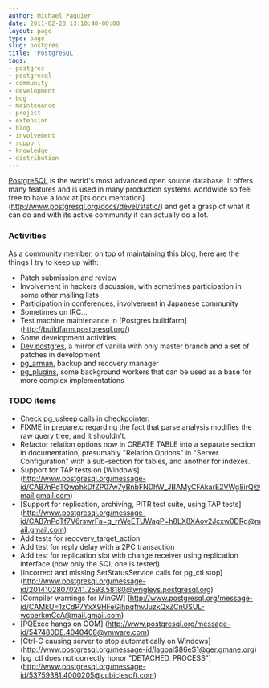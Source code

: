 ```yaml
---
author: Michael Paquier
date: 2011-02-28 13:10:48+00:00
layout: page
type: page
slug: postgres
title: 'PostgreSQL'
tags:
- postgres
- postgresql
- community
- development
- bug
- maintenance
- project
- extension
- blog
- involvement
- support
- knowledge
- distribution
---
```

[PostgreSQL](http://www.postgresql.org) is the world's most advanced open
source database. It offers many features and is used in many production
systems worldwide so feel free to have a look at [its documentation]
(http://www.postgresql.org/docs/devel/static/) and get a grasp of what it
can do and with its active community it can actually do a lot.

### Activities

As a community member, on top of maintaining this blog, here are the things
I try to keep up with:

  * Patch submission and review
  * Involvement in hackers discussion, with sometimes participation in
  some other mailing lists
  * Participation in conferences, involvement in Japanese community
  * Sometimes on IRC...
  * Test machine maintenance in [Postgres buildfarm]
  (http://buildfarm.postgresql.org/)
  * Some development activities
   * [Dev postgres](https://github.com/michaelpq/postgres), a mirror of
   vanilla with only master branch and a set of patches in development
   * [pg\_arman](https://github.com/michaelpq/pg_arman), backup and
   recovery manager
   * [pg\_plugins](https://github.com/michaelpq/pg_plugins), some background
   workers that can be used as a base for more complex implementations

### TODO items

  * Check pg_usleep calls in checkpointer.
  * FIXME in prepare.c regarding the fact that parse analysis modifies the
  raw query tree, and it shouldn't.
  * Refactor relation options now in CREATE TABLE into a separate section
  in documentation, presumably "Relation Options" in "Server Configuration"
  with a sub-section for tables, and another for indexes.
  * Support for TAP tests on [Windows]
  (http://www.postgresql.org/message-id/CAB7nPqTQwphkDfZP07w7yBnbFNDhW_JBAMyCFAkarE2VWg8irQ@mail.gmail.com)
  * [Support for replication, archiving, PITR test suite, using TAP tests]
  (http://www.postgresql.org/message-id/CAB7nPqTf7V6rswrFa=q_rrWeETUWagP=h8LX8XAov2Jcxw0DRg@mail.gmail.com)
   * Add tests for recovery_target_action
   * Add test for reply delay with a 2PC transaction
   * Add test for replication slot with change receiver using replication
   interface (now only the SQL one is tested).
  * [Incorrect and missing SetStatusService calls for pg_ctl stop]
  (http://www.postgresql.org/message-id/20141028070241.2593.58180@wrigleys.postgresql.org)
  * [Compiler warnings for MinGW]
  (http://www.postgresql.org/message-id/CAMkU=1zCdP7YxX9HFeGihpqfnvJuzkQxZCnUSUL-wcberkmCcA@mail.gmail.com)
  * [PQExec hangs on OOM]
  (http://www.postgresql.org/message-id/547480DE.4040408@vmware.com)
  * [Ctrl-C causing server to stop automatically on Windows]
  (http://www.postgresql.org/message-id/lagpal$86e$1@ger.gmane.org)
  * [pg\_ctl does not correctly honor "DETACHED_PROCESS"]
  (http://www.postgresql.org/message-id/53759381.4000205@cubiclesoft.com)
